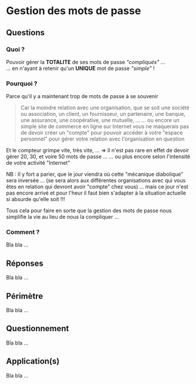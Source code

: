 # Gestion des mots de passe

## Questions

### Quoi ?
Pouvoir gérer la __TOTALITE__ de ses mots de passe _"compliqués"_ ...   
... en n'ayant à retenir qu'un __UNIQUE__ mot de passe _"simple"_ !

### Pourquoi ?
Parce qu'il y a maintenant trop de mots de passe à se souvenir 
> Car la moindre relation avec une organisation, que se soit une société ou association, 
un client, un fournisseur, un partenaire, une banque, une assurance, une coopérative, une mutuelle, ...
... ou encore un simple site de commerce en ligne sur Internet vous ne maquerais pas de devoir 
créer un "compte" pour pouvoir accéder à votre "espace personnel" pour gérer votre relation
avec l'organisation en question 

Et le compteur grimpe vite, très vite, ...
=> Il n'est pas rare en effet de devoir gérer 20, 30, et voire 50 mots de passe ...
... ou plus encore selon l'intensité de votre activité "Internet"

NB : Il y fort a parier, que le jour viendra où cette "mécanique diabolique" sera inversée ...
(se sera alors aux différentes organisations avec qui vous êtes en relation qui devront avoir "compte" chez vous)
... mais ce jour n'est pas encore arrivé et pour l'heur il faut bien s'adapter à la situation actuelle si absurde qu'elle soit !!!

Tous cela pour faire en sorte que la gestion des mots de passe nous simplifie la vie au lieu de nous la compliquer ...

### Comment ?
Bla bla ...

## Réponses
Bla bla ...

## Périmètre
Bla bla ...

## Questionnement
Bla bla ...

## Application(s)
Bla bla ...
